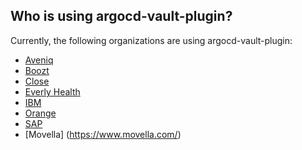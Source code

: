 ## Who is using argocd-vault-plugin?

Currently, the following organizations are using argocd-vault-plugin:

* [Aveniq](https://aveniq.ch/)
* [Boozt](https://www.booztgroup.com/)
* [Close](https://www.close.com/)
* [Everly Health](https://www.everlyhealth.com/)
* [IBM](https://www.ibm.com/)
* [Orange](https://www.orange.com)
* [SAP](https://www.sap.com)
* [Movella] (https://www.movella.com/)
